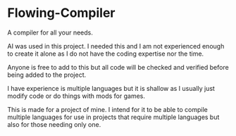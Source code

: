 # Flowing-Compiler
A compiler for all your needs.

AI was used in this project. I needed this and I am not experienced enough to create it alone as I do not have the coding expertise nor the time. 

Anyone is free to add to this but all code will be checked and verified before being added to the project.

I have experience is multiple languages but it is shallow as I usually just modify code or do things with mods for games.

This is made for a project of mine. I intend for it to be able to compile multiple languages for use in projects that require multiple languages but also for those needing only one.
